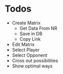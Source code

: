 # Todos
- Create Matrix
  - Get Data From NR
  - Save in DB
  - Copy Link
- Edit Matrix
- Select Player
- Select Opponent
- Cross out possibilities
- Show optimal ways